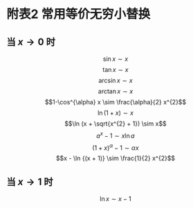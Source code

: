 # 附表2 常用等价无穷小替换
## 当 $x \to 0$ 时
$$\sin x \sim x$$
$$\tan x \sim x$$
$$\arcsin x \sim x$$
$$\arctan x \sim x$$
$$1-\cos^{\alpha} x \sim \frac{\alpha}{2} x^{2}$$
$$\ln (1+x) \sim x$$
$$\ln (x + \sqrt{x^{2} + 1}) \sim x$$
$$a^{x} -1 \sim x \ln a$$
$$(1+x)^{\alpha} - 1 \sim \alpha x$$
$$x - \ln {(x + 1)} \sim \frac{1}{2} x^{2}$$
## 当 $x \to 1$ 时
$$\ln x \sim x-1$$
